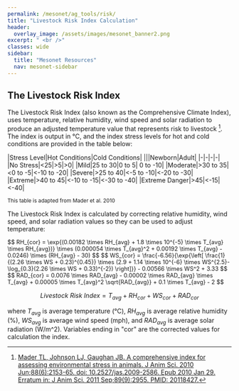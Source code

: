 ```yaml
---
permalink: /mesonet/ag_tools/risk/
title: "Livestock Risk Index Calculation"
header:
  overlay_image: /assets/images/mesonet_banner2.png
excerpt: " <br />"
classes: wide
sidebar:
  title: "Mesonet Resources"
  nav: mesonet-sidebar
---
```


## The Livestock Risk Index

The Livestock Risk Index (also known as the Comprehensive Climate Index), uses temperature, relative humidity, wind speed and solar radiation to produce an adjusted temperature value that represents risk to livestock [^1]. The index is output in °C, and the index stress levels for hot and cold conditions are provided in the table below:

|Stress Level|Hot Conditions|Cold Conditions|
|||Newborn|Adult|
|-|-|-|-|
|No Stress|<25|>5|>0|
|Mild|25 to 30|0 to 5| 0 to -10|
|Moderate|>30 to 35|<0 to -5|<-10 to -20|
|Severe|>25 to 40|<-5 to -10|<-20 to -30|
|Extreme|>40 to 45|<-10 to -15|<-30 to -40|
|Extreme Danger|>45|<-15|<-40|

<sub>This table is adapted from Mader et al. 2010</sub>

The Livestock Risk Index is calculated by correcting relative humidity, wind speed, and solar radiation values so they can be used to adjust temperature:

<span style="font-size: 0.8rem">
$$
RH_{cor} = \exp{(0.00182 \times RH_{avg} + 1.8 \times 10^{-5} \times T_{avg} \times RH_{avg})} \times (0.000054 \times T_{avg}^2 + 0.00192 \times T_{avg} - 0.0246) \times (RH_{avg} - 30)
$$
</span>

<span style="font-size: 0.8rem">
$$
WS_{cor} = \frac{-6.56}{\exp{\left[ \frac{1}{(2.26 \times WS + 0.23)^{0.45}} \times (2.9 + 1.14 \times 10^{-6} \times WS^{2.5}-\log_{0.3}(2.26 \times WS + 0.33)^{-2}) \right]}} - 0.00566 \times WS^2 + 3.33
$$
</span>

<span style="font-size: 0.8rem">
$$
RAD_{cor} = 0.0076 \times RAD_{avg} - 0.00002 \times RAD_{avg} \times T_{avg} + 0.00005 \times T_{avg}^2 \sqrt{RAD_{avg}} + 0.1 \times T_{avg} - 2
$$
</span>

$$
Livestock\ Risk\ Index = T_{avg} + RH_{cor} + WS_{cor} + RAD_{cor}
$$

where $T_{avg}$ is average temperature (°C), $RH_{avg}$ is average relative humidity (%), $WS_{avg}$ is average wind speed (mph), and $RAD_{avg}$ is average solar radiation (W/m^2). Variables ending in "cor" are the corrected values for calculation the index. 

[^1]: [Mader TL, Johnson LJ, Gaughan JB. A comprehensive index for assessing environmental stress in animals. J Anim Sci. 2010 Jun;88(6):2153-65. doi: 10.2527/jas.2009-2586. Epub 2010 Jan 29. Erratum in: J Anim Sci. 2011 Sep;89(9):2955. PMID: 20118427.](https://digitalcommons.unl.edu/cgi/viewcontent.cgi?article=1004&context=extfacpub)